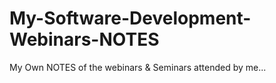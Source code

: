 # My-Software-Development-Webinars-NOTES
My Own NOTES of the webinars &amp; Seminars attended by me...
